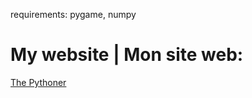 <p>requirements: pygame, numpy</p>
<h1>My website | Mon site web:</h1>
<a href="https://thepythoner.pythonanywhere.com" target="_blank">The Pythoner</a>
